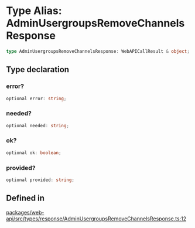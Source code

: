 # Type Alias: AdminUsergroupsRemoveChannelsResponse

```ts
type AdminUsergroupsRemoveChannelsResponse: WebAPICallResult & object;
```

## Type declaration

### error?

```ts
optional error: string;
```

### needed?

```ts
optional needed: string;
```

### ok?

```ts
optional ok: boolean;
```

### provided?

```ts
optional provided: string;
```

## Defined in

[packages/web-api/src/types/response/AdminUsergroupsRemoveChannelsResponse.ts:12](https://github.com/slackapi/node-slack-sdk/blob/main/packages/web-api/src/types/response/AdminUsergroupsRemoveChannelsResponse.ts#L12)
